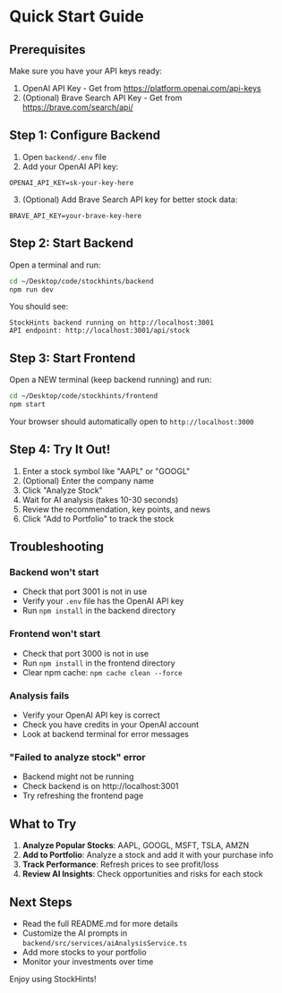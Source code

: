 # Quick Start Guide

## Prerequisites
Make sure you have your API keys ready:
1. OpenAI API Key - Get from https://platform.openai.com/api-keys
2. (Optional) Brave Search API Key - Get from https://brave.com/search/api/

## Step 1: Configure Backend

1. Open `backend/.env` file
2. Add your OpenAI API key:
```
OPENAI_API_KEY=sk-your-key-here
```
3. (Optional) Add Brave Search API key for better stock data:
```
BRAVE_API_KEY=your-brave-key-here
```

## Step 2: Start Backend

Open a terminal and run:
```bash
cd ~/Desktop/code/stockhints/backend
npm run dev
```

You should see:
```
StockHints backend running on http://localhost:3001
API endpoint: http://localhost:3001/api/stock
```

## Step 3: Start Frontend

Open a NEW terminal (keep backend running) and run:
```bash
cd ~/Desktop/code/stockhints/frontend
npm start
```

Your browser should automatically open to `http://localhost:3000`

## Step 4: Try It Out!

1. Enter a stock symbol like "AAPL" or "GOOGL"
2. (Optional) Enter the company name
3. Click "Analyze Stock"
4. Wait for AI analysis (takes 10-30 seconds)
5. Review the recommendation, key points, and news
6. Click "Add to Portfolio" to track the stock

## Troubleshooting

### Backend won't start
- Check that port 3001 is not in use
- Verify your `.env` file has the OpenAI API key
- Run `npm install` in the backend directory

### Frontend won't start
- Check that port 3000 is not in use
- Run `npm install` in the frontend directory
- Clear npm cache: `npm cache clean --force`

### Analysis fails
- Verify your OpenAI API key is correct
- Check you have credits in your OpenAI account
- Look at backend terminal for error messages

### "Failed to analyze stock" error
- Backend might not be running
- Check backend is on http://localhost:3001
- Try refreshing the frontend page

## What to Try

1. **Analyze Popular Stocks**: AAPL, GOOGL, MSFT, TSLA, AMZN
2. **Add to Portfolio**: Analyze a stock and add it with your purchase info
3. **Track Performance**: Refresh prices to see profit/loss
4. **Review AI Insights**: Check opportunities and risks for each stock

## Next Steps

- Read the full README.md for more details
- Customize the AI prompts in `backend/src/services/aiAnalysisService.ts`
- Add more stocks to your portfolio
- Monitor your investments over time

Enjoy using StockHints!
